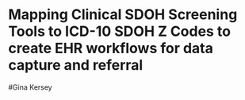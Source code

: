 # Mapping Clinical SDOH Screening Tools to ICD-10 SDOH Z Codes to create EHR workflows for data capture and referral

#Gina Kersey
